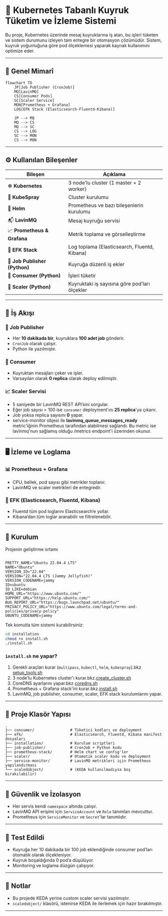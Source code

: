 # 🚀 Kubernetes Tabanlı Kuyruk Tüketim ve İzleme Sistemi

Bu proje, Kubernetes üzerinde mesaj kuyruklarına iş atan, bu işleri tüketen ve sistem durumunu izleyen tam entegre bir otomasyon çözümüdür. Sistem, kuyruk yoğunluğuna göre pod ölçeklemesi yaparak kaynak kullanımını optimize eder.

---

## 🧱 Genel Mimarî

```
flowchart TD
    JP[Job Publisher (CronJob)]
    MQ[LavinMQ]
    CS[Consumer Pods]
    SC[Scaler Service]
    MON[Prometheus + Grafana]
    LOG[EFK Stack (Elasticsearch-Fluentd-Kibana)]

    JP --> MQ
    MQ --> CS
    MQ --> SC
    CS --> LOG
    SC --> MON
    CS --> MON
```

---

## ⚙️ Kullanılan Bileşenler

| Bileşen | Açıklama |
|--------|----------|
| ☸️ **Kubernetes** | 3 node'lu cluster (1 master + 2 worker) |
| 🧰 **KubeSpray** | Cluster kurulumu |
| 🔧 **Helm** | Prometheus ve bazı bileşenlerin kurulumu |
| 📬 **LavinMQ** | Mesaj kuyruğu servisi |
| 📈 **Prometheus & Grafana** | Metrik toplama ve görselleştirme |
| 📄 **EFK Stack** | Log toplama (Elasticsearch, Fluentd, Kibana) |
| 🐍 **Job Publisher (Python)** | Kuyruğa düzenli iş ekler |
| 🐍 **Consumer (Python)** | İşleri tüketir |
| 🐍 **Scaler (Python)** | Kuyruktaki iş sayısına göre pod’ları ölçekler |

---

## 🔁 İş Akışı

### 🧨 Job Publisher

- Her **10 dakikada bir**, kuyruklara **100 adet job** gönderir.
- `CronJob` olarak çalışır.
-  Python ile yazılmıştır.


### 🧲 Consumer

- Kuyruktan mesajları çeker ve işler.
- Varsayılan olarak **0 replica** olarak deploy edilmiştir.

### 📈 Scaler Servisi

- 5 saniyede bir LavinMQ REST API’sini sorgular.
- Eğer job sayısı > 100 ise `consumer` deployment'ını **25 replica**'ya çıkarır.
- Job yoksa replica sayısını **0** yapar.
- service-monitor objesi ile **lavinmq_queue_messages_ready** metric'iğinin Prometheus tarafından alabilmesi sağlandı. Bu metric ise lavinmq'nun sağlamış olduğu /metrics endpoint'i üzerinden okunur.

---

## 🖥️ İzleme ve Loglama

### 📊 Prometheus + Grafana

- CPU, bellek, pod sayısı gibi metrikler toplanır.
- LavinMQ ve scaler metrikleri de entegredir.


### 📑 EFK (Elasticsearch, Fluentd, Kibana)

- Fluentd tüm pod loglarını Elasticsearch’e yollar.
- Kibana’dan tüm loglar aranabilir ve filtrelenebilir.

---

## 🚀 Kurulum
Projenin geliştirme ortamı
```

PRETTY_NAME="Ubuntu 22.04.4 LTS"
NAME="Ubuntu"
VERSION_ID="22.04"
VERSION="22.04.4 LTS (Jammy Jellyfish)"
VERSION_CODENAME=jammy
ID=ubuntu
ID_LIKE=debian
HOME_URL="https://www.ubuntu.com/"
SUPPORT_URL="https://help.ubuntu.com/"
BUG_REPORT_URL="https://bugs.launchpad.net/ubuntu/"
PRIVACY_POLICY_URL="https://www.ubuntu.com/legal/terms-and-policies/privacy-policy"
UBUNTU_CODENAME=jammy

```

Tek komutla tüm sistemi kurabilirsiniz:


```bash
cd installation
chmod +x install.sh
./install.sh
```

### `install.sh` ne yapar?

1. Gerekli araçları kurar (`multipass`, `kubectl`, `helm`, `kubespray`).bkz [setup_tools.sh](https://github.com/orkunincili/s4e-cluster/blob/main/installation/setup_tools.sh)
2. 3 node’lu Kubernetes cluster'ı kurar.bkz.[create_cluster.sh](https://github.com/orkunincili/s4e-cluster/blob/main/installation/create_cluster.sh)
3. CoreDNS ayarlarını yapar.bkz [coredns.sh](https://github.com/orkunincili/s4e-cluster/blob/main/installation/coredns.sh)
4. Prometheus + Grafana stack’ini kurar.bkz.[install.sh](https://github.com/orkunincili/s4e-cluster/blob/main/installation/install.sh)
5. LavinMQ, job publisher, consumer, scaler, EFK stack kurulumlarını yapar.


---

## 📁 Proje Klasör Yapısı

```
.
├── consumer/                # Tüketici kodları ve deployment
├── efk/                     # Elasticsearch, Fluentd, Kibana manifest dosyaları
├── installation/            # Kurulum scriptleri
├── job-publisher/           # CronJob + Python kodu
├── prometheus-stack/        # Helm chart ve config'ler
├── scaler/                  # Otomatik scaler kodu ve deployment
├── service-monitor/         # LavinMQ metrikleri için Prometheus yapılandırması
└── scaledobject/            # (KEDA kullanılmadıysa boş bırakılabilir)
```

---

## 🔐 Güvenlik ve İzolasyon

- Her servis kendi `namespace` altında çalışır.
- LavinMQ API erişimi için `ServiceAccount` ve `Role` tanımları mevcuttur.
- Prometheus için `ServiceMonitor` ve `Secret`'lar tanımlıdır.

---

## 🧪 Test Edildi

- Kuyruğa her 10 dakikada bir 100 job eklendiğinde consumer pod’ları otomatik olarak ölçekleniyor.
- Kuyruk boşaldığında 0 pod’a düşülüyor.
- Monitoring ve loglama düzgün çalışıyor.

---

## 📌 Notlar

- Bu projede KEDA yerine custom scaler servisi yazılmıştır.
- `scaledobject/` klasörü, istenirse KEDA ile ilerlemek için hazır bırakılmıştır.

---


